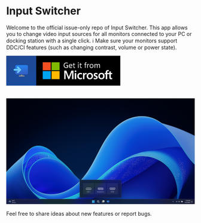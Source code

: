 # Input Switcher

Welcome to the official issue-only repo of Input Switcher. This app allows you to change video input sources for all monitors connected to your PC or docking station with a single click.
ℹ️ Make sure your monitors support DDC/CI features (such as changing contrast, volume or power state).

<a href="https://www.microsoft.com/store/apps/9NNQ198FV2X3">
<img src="images/StoreTile.png" width=80/><img src="https://github.com/michalleptuch/michalleptuch/blob/main/images/get.png?raw=true" height=80 /></a>
<br><br>

![](images/Screenshot.png)  

Feel free to share ideas about new features or report bugs.